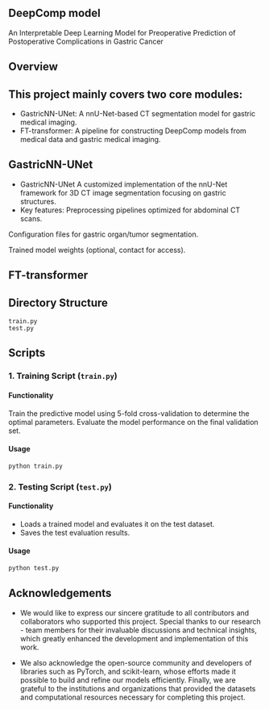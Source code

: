 ## DeepComp model
An Interpretable Deep Learning Model for Preoperative Prediction of Postoperative Complications in Gastric Cancer 
## Overview
## This project mainly covers two core modules:
- GastricNN-UNet: A nnU-Net-based CT segmentation model for gastric medical imaging.
- FT-transformer: A pipeline for constructing DeepComp models from medical data and gastric medical imaging.
## GastricNN-UNet
- GastricNN-UNet A customized implementation of the nnU-Net framework for 3D CT image segmentation focusing on gastric structures. 
- Key features:
Preprocessing pipelines optimized for abdominal CT scans. 

Configuration files for gastric organ/tumor segmentation. 

Trained model weights (optional, contact for access).
## FT-transformer
## Directory Structure
```plaintext
train.py
test.py
```
## Scripts

### 1. Training Script (`train.py`)
#### Functionality
Train the predictive model using 5-fold cross-validation to determine the optimal parameters.
Evaluate the model performance on the final validation set.
#### Usage
```bash
python train.py
```
### 2. Testing Script (`test.py`)
#### Functionality
- Loads a trained model and evaluates it on the test dataset.
- Saves the test evaluation results.

#### Usage
```bash
python test.py
```
## Acknowledgements
 - We would like to express our sincere gratitude to all contributors and collaborators who supported this project. Special thanks to our research  - team members for their invaluable discussions and technical insights, which greatly enhanced the development and implementation of this work.

 - We also acknowledge the open-source community and developers of libraries such as PyTorch, and scikit-learn, whose efforts made it possible to build and refine our models efficiently. Finally, we are grateful to the institutions and organizations that provided the datasets and computational resources necessary for completing this project.

